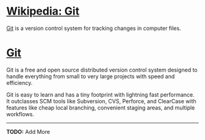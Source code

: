 # [Wikipedia: Git][1]
[Git][2] is a version control system for tracking changes in computer files.

# [Git][2]
Git is a free and open source distributed version control system designed to handle everything from small to very large projects with speed and efficiency.

Git is easy to learn and has a tiny footprint with lightning fast performance. It outclasses SCM tools like Subversion, CVS, Perforce, and ClearCase with features like cheap local branching, convenient staging areas, and multiple workflows.




***
__TODO:__ Add More










[1]: https://en.wikipedia.org/wiki/Git
[2]: https://git-scm.com/